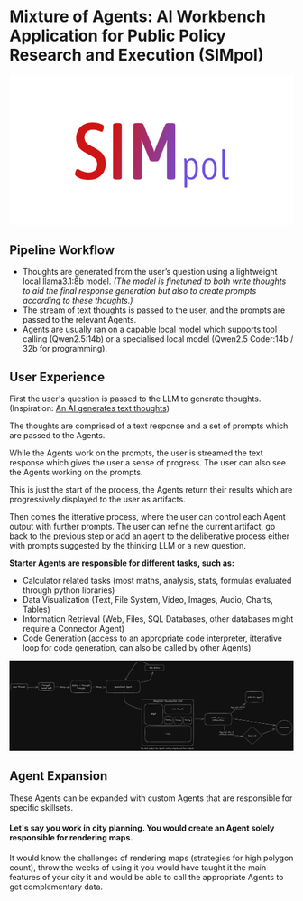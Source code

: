 # Mixture of Agents: AI Workbench Application for Public Policy Research and Execution (SIMpol)

![SIMpol](./logo.png)

## Pipeline Workflow

- Thoughts are generated from the user’s question using a lightweight local llama3.1:8b model. *(The model is finetuned to both write thoughts to aid the final response generation but also to create prompts according to these thoughts.)* 
- The stream of text thoughts is passed to the user, and the prompts are passed to the relevant Agents.
- Agents are usually ran on a capable local model which supports tool calling (Qwen2.5:14b) or a specialised local model (Qwen2.5 Coder:14b / 32b for programming).

## User Experience

First the user's question is passed to the LLM to generate thoughts. (Inspiration: [An AI generates text thoughts](https://www.youtube.com/watch?v=rmEmsZmlvNo&t=969s))

The thoughts are comprised of a text response and a set of prompts which are passed to the Agents.

While the Agents work on the prompts, the user is streamed the text response which gives the user a sense of progress. The user can also see the Agents working on the prompts.

This is just the start of the process, the Agents return their results which are progressively displayed to the user as artifacts.

Then comes the itterative process, where the user can control each Agent output with further prompts. The user can refine the current artifact, go back to the previous step or add an agent to the deliberative process either with prompts suggested by the thinking LLM or a new question.

__Starter Agents are responsible for different tasks, such as:__

-  Calculator related tasks (most maths, analysis, stats, formulas evaluated through python libraries)
-  Data Visualization (Text, File System, Video, Images, Audio, Charts, Tables)
- Information Retrieval (Web, Files, SQL Databases, other databases might require a Connector Agent)
- Code Generation (access to an appropriate code interpreter, itterative loop for code generation, can also be called by other Agents)

![Architecture](./system_architecture.excalidraw.png)

## Agent Expansion

These Agents can be expanded with custom Agents that are responsible for specific skillsets.

#### Let's say you work in city planning. You would create an Agent solely responsible for rendering maps. 

It would know the challenges of rendering maps (strategies for high polygon count), throw the weeks of using it you would have taught it the main features of your city it and would be able to call the appropriate Agents to get complementary data.